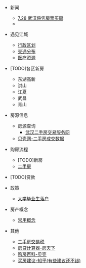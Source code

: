 - 新闻
  - [7.28 武汉将凭房票买房](http://fgj.wuhan.gov.cn/hdjl_44/dczj_1/yjzj.shtml?collectionId=714&siteId=44&status=0)
  - 
- 遇见江城
  - [行政区划](docs/basic-information/administrative-division.md)
  - [交通分布](docs/basic-information/traffic-distribution.md)
  - [医疗资源](docs/basic-information/medical-resources.md)
- [TODO]各区新房
  - 东湖高新
  - 洪山
  - 江夏
  - 武昌
  - 青山
- 房源信息
  - 房源查询
    - [武汉二手房交易服务网](http://esf.whfgxx.org.cn/New/publish/)
  - [贝壳网-二手房成交数据](https://wh.ke.com/chengjiao/)
- 购房流程
  
  - [TODO]新房
  - [二手房](docs/purchase-process/second-hand-housing-purchase-process.md)
- [TODO]贷款
- 政策
  - [ 大学毕业生落户](docs/policy/college-students-settle-down.md)
- 房产概念
  
  - [常用概念](docs/concept/common-real-estate-concepts.md)
- 其他
  - [二手房交易税](docs/other/second-hand-housing-transaction-tax.md)
  - [房贷计算器-房天下](https://wuhan.newhouse.fang.com/house/tools.htm)
  - [购房百科-贝壳](https://news.ke.com/wh/baike/)
  - [买房建议-知乎(有些建议还不错)](https://zhuanlan.zhihu.com/p/341365889)

